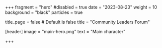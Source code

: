 +++
fragment = "hero"
#disabled = true
date = "2023-08-23"
weight = 10
background = "black"
particles = true

title_page = false # Default is false
title = "Community Leaders Forum"

[header]
  image = "main-hero.png"
  text = "Main character"

+++
